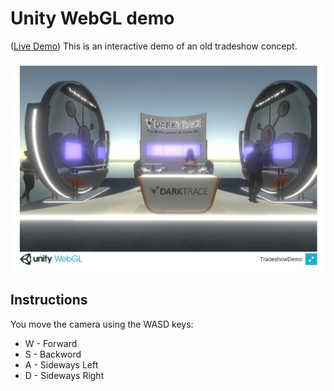 # Unity WebGL demo
([Live Demo](https://orlandocarnate.com/3d-demo/)) This is an interactive demo of an old tradeshow concept.

![Screenshot](3d-demo.jpg)

## Instructions
You move the camera using the WASD keys:
* W - Forward
* S - Backword
* A - Sideways Left
* D - Sideways Right